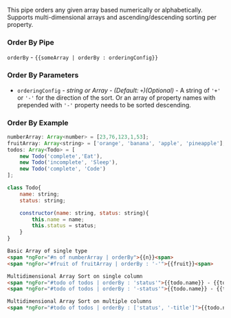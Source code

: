 This pipe orders any given array based numerically or alphabetically. Supports multi-dimensional arrays and ascending/descending sorting per property.

### Order By Pipe
`orderBy` - `{{someArray | orderBy : orderingConfig}}`

### Order By Parameters
  * `orderingConfig` _- string or Array<string> - (Default: `+`)(Optional)_ -
    A string of `'+'` or `'-'` for the direction of the sort. Or an array of property names with prepended with `'-'` property needs to be sorted descending.

### Order By Example
```javascript
numberArray: Array<number> = [23,76,123,1,53];
fruitArray: Array<string> = ['orange', 'banana', 'apple', 'pineapple'];
todos: Array<Todo> = [
    new Todo('complete','Eat'),
    new Todo('incomplete', 'Sleep'),
    new Todo('complete', 'Code')
];

class Todo{
	name: string;
	status: string;

	constructor(name: string, status: string){
		this.name = name;
		this.status = status;
	}
}
```

```html
Basic Array of single type
<span *ngFor="#n of numberArray | orderBy">{{n}}<span>
<span *ngFor="#fruit of fruitArray | orderBy : '-'">{{fruit}}<span>

Multidimensional Array Sort on single column
<span *ngFor="#todo of todos | orderBy : 'status'">{{todo.name}} - {{todo.status}}<span>
<span *ngFor="#todo of todos | orderBy : '-status'">{{todo.name}} - {{todo.status}}<span>

Multidimensional Array Sort on multiple columns
<span *ngFor="#todo of todos | orderBy : ['status', '-title']">{{todo.name}} - {{todo.status}}<span>
```